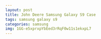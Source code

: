 ```yaml
---
layout: post
title: John Deere Samsung Galaxy S9 Case
tags: samsung galaxy s9
categories: samsung
img: 1GG-e5xprxpYbEed3rRqF0w11s1ekxpL7
---
```

